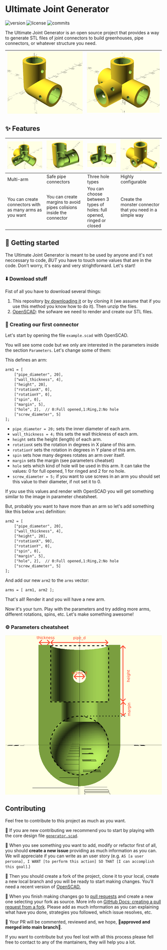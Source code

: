 # Ultimate Joint Generator

![version](https://badgen.net/badge/version/v2.0.2?icon=github)
![license](https://badgen.net/github/license/RaulBejarano/Ultimate-Joint-Generator)
![commits](https://badgen.net/github/commits//RaulBejarano/Ultimate-Joint-Generator/main)



The Ultimate Joint Generator is an open source project that provides a way to generate STL files of joint connectors to build greenhouses, pipe connectors, or whatever structure you need.

|![90 degree connector](./img/preview_1.PNG)|![extended T connector](./img/preview_2.PNG)|
|---|---|


## :sparkles: Features
| ![](./img/multitube.PNG)  | ![](./img/angles_and_margins.PNG)  | ![](./img/hole_types.PNG)  | ![](./img/configurable.PNG)  |
|---|---|---|---|
|  Multi-arm  |  Safe pipe connectors  | Three hole types  |  Highly configurable  |
|  You can create connectors with as many arms as you want  |  You can create margins to avoid pipes colisions inside the connector   |  You can choose between 3 types of holes: full opened, ringed or closed  |  Create the monster connector that you need in a simple way  |


## :muscle: Getting started

The Ultimate Joint Generator is meant to be used by anyone and it's not neccessary to code, *BUT* you have to touch some values that are in the code. Don't worry, it's easy and very strightforward. Let's start!

### :arrow_down: Download stuff
Fist of all you have to download several things:

1. This repository [by downloading it](https://github.com/RaulBejarano/Ultimate-Joint-Generator/archive/refs/heads/main.zip) or by cloning it (we assume that if you use this method you know how to do it). Then unzip the files.
2. [OpenSCAD](https://openscad.org/downloads.html): the sofware we need to render and create our STL files.


### :hammer: Creating our first connector

Let's start by opening the file `example.scad` with OpenSCAD.

You will see some code but we only are interested in the parameters inside the section `Parameters`. Let's change some of them:
  
This defines an arm:
```
arm1 = [
    ["pipe_diameter", 20],
    ["wall_thickness", 4],
    ["height", 20],
    ["rotationX", 0],
    ["rotationY", 0],
    ["spin", 0],
    ["margin", 5],
    ["hole", 2],  // 0:Full opened,1:Ring,2:No hole
    ["screw_diameter", 5]
];
```

- `pipe_diameter = 20;` sets the inner diameter of each arm.
- `wall_thickness = 4;` this sets the wall thickness of each arm.
- `height` sets the height (length) of each arm.
- `rotationX` sets the rotation in degrees in X plane of this arm.
- `rotationY` sets the rotation in degrees in Y plane of this arm.
- `spin` sets how many degrees rotates an arm over itself.
- `margin` sets the margin (see parameters cheatset)
- `hole` sets which kind of hole will be used in this arm. It can take the values: 0 for full opened, 1 for ringed and 2 for no hole.
- `screw_diameter = 5;` if you want to use screws in an arm you should set this value to their diameter, if not set it to 0.

If you use this values and render with OpenSCAD you will get something similar to the image in parameter cheatsheet.

But, probably you want to have more than an arm so let's add something like this below `arm1` definition:

```
arm2 = [
    ["pipe_diameter", 20],
    ["wall_thickness", 4],
    ["height", 20],
    ["rotationX", 90],
    ["rotationY", 0],
    ["spin", 0],
    ["margin", 5],
    ["hole", 2],  // 0:Full opened,1:Ring,2:No hole
    ["screw_diameter", 5]
];
```
And add our new `arm2` to the `arms` vector:
```
arms = [ arm1, arm2 ];
```

That's all! Render it and you will have a new arm.

Now it's your turn. Play with the parameters and try adding more arms, different rotations, spins, etc. Let's make something awesome!



### :gear: Parameters cheatsheet

![Parameters](./img/parameters.PNG)


## Contributing

Feel free to contribute to this project as much as you want.

:children_crossing: If you are new contributing we recommend you to start by playing with the core design file [`generator.scad`](./src/generator.scad).

:memo: When you see something you want to add, modify or refactor first of all, you should **create a new issue** providing as much information as you can. We will appreciate if you can write as an user story (e.g. `AS [a user persona], I WANT [to perform this action] SO THAT [I can accomplish this goal]`.) 

:twisted_rightwards_arrows: Then you should create a fork of the project, clone it to your local, create a new local branch and you will be ready to start making changes. You'll need a recent version of [OpenSCAD.](https://openscad.org/)

:rocket: When you finish making changes go to [pull requests](https://github.com/RaulBejarano/Ultimate-Joint-Generator/pulls) and create a new one selecting your fork as source. More info on [GitHub Docs: creating a pull request from a fork](https://docs.github.com/es/pull-requests/collaborating-with-pull-requests/proposing-changes-to-your-work-with-pull-requests/creating-a-pull-request-from-a-fork). Please add as much information as you can explaining what have you done, strategies you followed, which issue resolves, etc.

:speech_balloon: Your PR will be commented, reviewed and, we hope, :tada:**approved and merged into main branch**:tada:.

If you want to contribute but you feel lost with all this process please fell free to contact to any of the mantainers, they will help you a lot.

